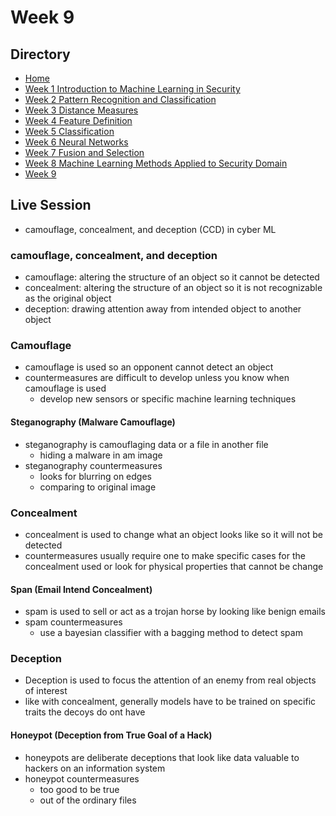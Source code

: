 # Week 9

## Directory
- [Home](/README.md#table-of-contents)
- [Week 1 Introduction to Machine Learning in Security](/week1/README.md#week-1-introduction-to-machine-learning-in-security)
- [Week 2 Pattern Recognition and Classification](/week2/README.md#week-2-pattern-recognition-and-classificatoin)
- [Week 3 Distance Measures](/week3/README.md#week-3-distance-measures)
- [Week 4 Feature Definition](/week4/README.md#week-4-feature-definition)
- [Week 5 Classification](/week5/README.md#week-5-classification)
- [Week 6 Neural Networks](/week6/README.md#week-6-neural-networks)
- [Week 7 Fusion and Selection](/week7/README.md#week-7-fusion-and-selection)
- [Week 8 Machine Learning Methods Applied to Security Domain](/week8/README.md#week-8-machine-learning-methods-applied-to-security-domain)
- [Week 9](/week9/README.md#week-9)

## Live Session

- camouflage, concealment, and deception (CCD) in cyber ML

### camouflage, concealment, and deception
- camouflage: altering the structure of an object so it cannot be detected
- concealment: altering the structure of an object so it is not recognizable as the original object
- deception: drawing attention away from intended object to another object

### Camouflage
 - camouflage is used so an opponent cannot detect an object
 - countermeasures are difficult to develop unless you know when camouflage is used
   - develop new sensors or specific machine learning techniques

#### Steganography (Malware Camouflage)
- steganography is camouflaging data or a file in another file
  - hiding a malware in am image
- steganography countermeasures
  - looks for blurring on edges
  - comparing to original image

### Concealment
- concealment is used to change what an object looks like so it will not be detected
- countermeasures usually require one to make specific cases for the concealment used or look for physical properties that cannot be change

#### Span (Email Intend Concealment)
- spam is used to sell or act as a trojan horse by looking like benign emails
- spam countermeasures
  - use a bayesian classifier with a bagging method to detect spam

### Deception
- Deception is used to focus the attention of an enemy from real objects of interest
- like with concealment, generally models have to be trained on specific traits the decoys do ont have

#### Honeypot (Deception from True Goal of a Hack)
- honeypots are deliberate deceptions that look like data valuable to hackers on an information system
- honeypot countermeasures
  - too good to be true
  - out of the ordinary files